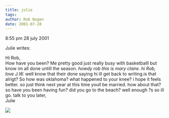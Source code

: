 ```yaml
---
title: julie
tags: 
author: Rob Nugen
date: 2001-07-28
---
```


<p class=date>8:55 pm 28 july 2001</p>

<p>Julie writes:</p>

<p class=message>Hi Rob,
<br>How have you  been? Me pretty good just really 
busy with basketballl but know im all done untill the
season. <em>howdy rob this is mary claire.</em> <em>hi
Rob, love J.W.</em> well know that their done saying
hi ill get back to writing.is that alrigt? So how was
oklahoma? what happened to your knee? i hope it feels
better. so just think next year at this time youll be
married. how about that? so have you been having  fun?
did you go to the beach? well enough ?s so ill go.
talk to you later,
<br>Julie</p>

<p><img src="/images/rob/wL-ROB.gif"/></p>
